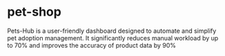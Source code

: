 # pet-shop
Pets-Hub is a user-friendly dashboard designed to automate and simplify pet adoption management. It significantly reduces manual workload by up to 70% and improves the accuracy of product data by 90%
